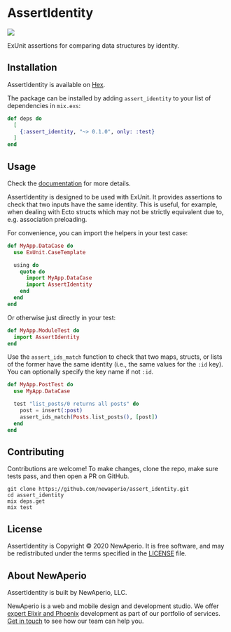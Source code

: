 # AssertIdentity

![](https://github.com/newaperio/assert_identity/workflows/CI/badge.svg)

ExUnit assertions for comparing data structures by identity.

## Installation

AssertIdentity is available on [Hex](https://hex.pm/packages/assert_identity).

The package can be installed by adding `assert_identity` to your list of
dependencies in `mix.exs`:

```elixir
def deps do
  [
    {:assert_identity, "~> 0.1.0", only: :test}
  ]
end
```

## Usage

Check the [documentation](https://hexdocs.pm/assert_identity) for more details.

AssertIdentity is designed to be used with ExUnit. It provides assertions to
check that two inputs have the same identity. This is useful, for example, when
dealing with Ecto structs which may not be strictly equivalent due to, e.g.
association preloading.

For convenience, you can import the helpers in your test case:

```elixir
def MyApp.DataCase do
  use ExUnit.CaseTemplate

  using do
    quote do
      import MyApp.DataCase
      import AssertIdentity
    end
  end
end
```

Or otherwise just directly in your test:

```elixir
def MyApp.ModuleTest do
  import AssertIdentity
end
```

Use the `assert_ids_match` function to check that two maps, structs, or lists of
the former have the same identity (i.e., the same values for the `:id` key). You
can optionally specify the key name if not `:id`.

```elixir
def MyApp.PostTest do
  use MyApp.DataCase

  test "list_posts/0 returns all posts" do
    post = insert(:post)
    assert_ids_match(Posts.list_posts(), [post])
  end
end
```

## Contributing

Contributions are welcome! To make changes, clone the repo, make sure tests
pass, and then open a PR on GitHub.

```console
git clone https://github.com/newaperio/assert_identity.git
cd assert_identity
mix deps.get
mix test
```

## License

AssertIdentity is Copyright © 2020 NewAperio. It is free software, and may be
redistributed under the terms specified in the [LICENSE](/LICENSE) file.

## About NewAperio

AssertIdentity is built by NewAperio, LLC.

NewAperio is a web and mobile design and development studio. We offer [expert
Elixir and Phoenix][services] development as part of our portfolio of services.
[Get in touch][contact] to see how our team can help you.

[services]: https://newaperio.com/services#elixir?utm_source=github
[contact]: https://newaperio.com/contact?utm_source=github
